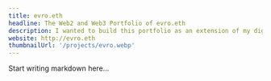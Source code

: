 ```yaml
---
title: evro.eth
headline: The Web2 and Web3 Portfolio of evro.eth
description: I wanted to build this portfolio as an extension of my digital identity. I've been in Web2 analytics for 10 years and wanted to make the transition to Web3 before the herd.
website: http://evro.eth
thumbnailUrl: '/projects/evro.webp'
---
```


Start writing markdown here...
